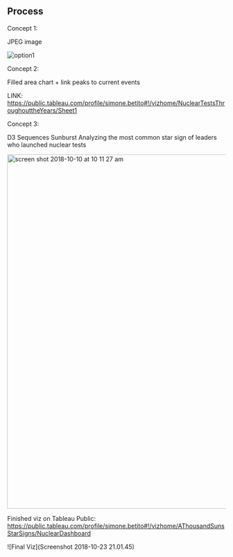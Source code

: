 ## Process

Concept 1:

JPEG image

![option1](https://user-images.githubusercontent.com/42682406/46743264-ab7b6c80-cc76-11e8-9a22-0f550e93591d.jpg)

Concept 2:

Filled area chart + link peaks to current events

LINK: https://public.tableau.com/profile/simone.betito#!/vizhome/NuclearTestsThroughouttheYears/Sheet1

Concept 3:

D3 Sequences Sunburst
Analyzing the most common star sign of leaders who launched nuclear tests

<img width="815" alt="screen shot 2018-10-10 at 10 11 27 am" src="https://user-images.githubusercontent.com/42682406/46746229-9a355e80-cc7c-11e8-824d-1bd1c06afaca.png">

Finished viz on Tableau Public: https://public.tableau.com/profile/simone.betito#!/vizhome/AThousandSunsStarSigns/NuclearDashboard

![Final Viz](Screenshot 2018-10-23 21.01.45)
